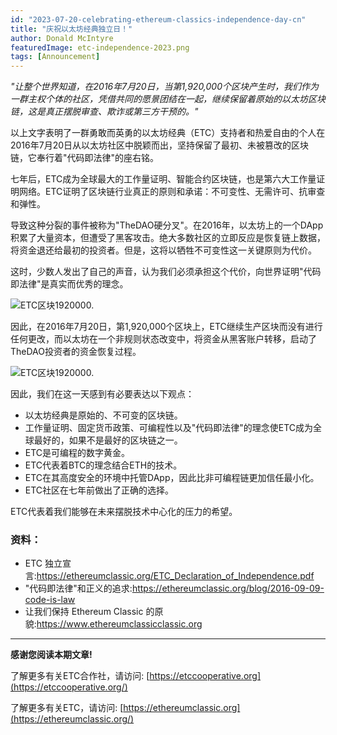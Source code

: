 ```yaml
---
id: "2023-07-20-celebrating-ethereum-classics-independence-day-cn"
title: "庆祝以太坊经典独立日！"
author: Donald McIntyre
featuredImage: etc-independence-2023.png
tags: [Announcement]
---
```


*"让整个世界知道，在2016年7月20日，当第1,920,000个区块产生时，我们作为一群主权个体的社区，凭借共同的愿景团结在一起，继续保留着原始的以太坊区块链，这是真正摆脱审查、欺诈或第三方干预的。"*

以上文字表明了一群勇敢而英勇的以太坊经典（ETC）支持者和热爱自由的个人在2016年7月20日从以太坊社区中脱颖而出，坚持保留了最初、未被篡改的区块链，它奉行着"代码即法律"的座右铭。

七年后，ETC成为全球最大的工作量证明、智能合约区块链，也是第六大工作量证明网络。ETC证明了区块链行业真正的原则和承诺：不可变性、无需许可、抗审查和弹性。

导致这种分裂的事件被称为"TheDAO硬分叉"。在2016年，以太坊上的一个DApp积累了大量资本，但遭受了黑客攻击。绝大多数社区的立即反应是恢复链上数据，将资金退还给最初的投资者。但是，这将以牺牲不可变性这一关键原则为代价。

这时，少数人发出了自己的声音，认为我们必须承担这个代价，向世界证明"代码即法律"是真实而优秀的理念。

![ETC区块1920000.](/etc-1920000-2.png)

因此，在2016年7月20日，第1,920,000个区块上，ETC继续生产区块而没有进行任何更改，而以太坊在一个非规则状态改变中，将资金从黑客账户转移，启动了TheDAO投资者的资金恢复过程。

![ETC区块1920000.](/eth-1920000-2.png)

因此，我们在这一天感到有必要表达以下观点：

- 以太坊经典是原始的、不可变的区块链。
- 工作量证明、固定货币政策、可编程性以及"代码即法律"的理念使ETC成为全球最好的，如果不是最好的区块链之一。
- ETC是可编程的数字黄金。
- ETC代表着BTC的理念结合ETH的技术。
- ETC在其高度安全的环境中托管DApp，因此比非可编程链更加信任最小化。
- ETC社区在七年前做出了正确的选择。

ETC代表着我们能够在未来摆脱技术中心化的压力的希望。

### 资料：

- ETC 独立宣言:https://ethereumclassic.org/ETC_Declaration_of_Independence.pdf
- "代码即法律"和正义的追求:https://ethereumclassic.org/blog/2016-09-09-code-is-law
- 让我们保持 Ethereum Classic 的原貌:https://www.ethereumclassicclassic.org

---

**感谢您阅读本期文章!**

了解更多有关ETC合作社，请访问:  [https://etccooperative.org](https://etccooperative.org/)

了解更多有关ETC，请访问:  [https://ethereumclassic.org](https://ethereumclassic.org/)
